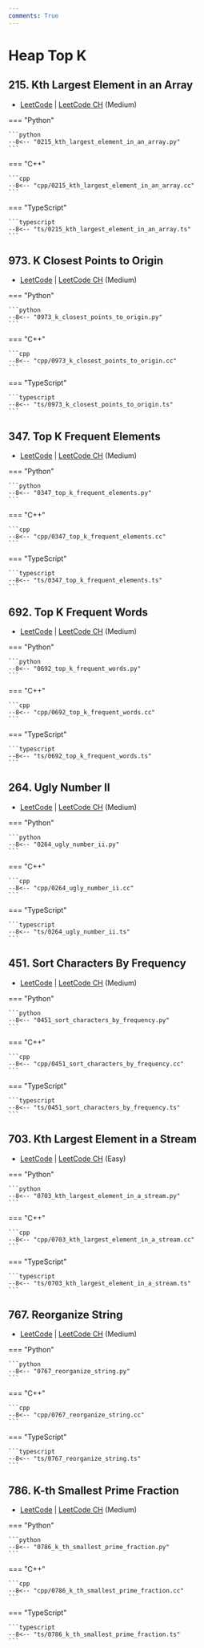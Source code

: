 ```yaml
---
comments: True
---
```


# Heap Top K

## 215. Kth Largest Element in an Array

-  [LeetCode](https://leetcode.com/problems/kth-largest-element-in-an-array/) | [LeetCode CH](https://leetcode.cn/problems/kth-largest-element-in-an-array/) (Medium)

=== "Python"

    ```python
    --8<-- "0215_kth_largest_element_in_an_array.py"
    ```

=== "C++"

    ```cpp
    --8<-- "cpp/0215_kth_largest_element_in_an_array.cc"
    ```

=== "TypeScript"

    ```typescript
    --8<-- "ts/0215_kth_largest_element_in_an_array.ts"
    ```

## 973. K Closest Points to Origin

-  [LeetCode](https://leetcode.com/problems/k-closest-points-to-origin/) | [LeetCode CH](https://leetcode.cn/problems/k-closest-points-to-origin/) (Medium)

=== "Python"

    ```python
    --8<-- "0973_k_closest_points_to_origin.py"
    ```

=== "C++"

    ```cpp
    --8<-- "cpp/0973_k_closest_points_to_origin.cc"
    ```

=== "TypeScript"

    ```typescript
    --8<-- "ts/0973_k_closest_points_to_origin.ts"
    ```

## 347. Top K Frequent Elements

-  [LeetCode](https://leetcode.com/problems/top-k-frequent-elements/) | [LeetCode CH](https://leetcode.cn/problems/top-k-frequent-elements/) (Medium)

=== "Python"

    ```python
    --8<-- "0347_top_k_frequent_elements.py"
    ```

=== "C++"

    ```cpp
    --8<-- "cpp/0347_top_k_frequent_elements.cc"
    ```

=== "TypeScript"

    ```typescript
    --8<-- "ts/0347_top_k_frequent_elements.ts"
    ```

## 692. Top K Frequent Words

-  [LeetCode](https://leetcode.com/problems/top-k-frequent-words/) | [LeetCode CH](https://leetcode.cn/problems/top-k-frequent-words/) (Medium)

=== "Python"

    ```python
    --8<-- "0692_top_k_frequent_words.py"
    ```

=== "C++"

    ```cpp
    --8<-- "cpp/0692_top_k_frequent_words.cc"
    ```

=== "TypeScript"

    ```typescript
    --8<-- "ts/0692_top_k_frequent_words.ts"
    ```

## 264. Ugly Number II

-  [LeetCode](https://leetcode.com/problems/ugly-number-ii/) | [LeetCode CH](https://leetcode.cn/problems/ugly-number-ii/) (Medium)

=== "Python"

    ```python
    --8<-- "0264_ugly_number_ii.py"
    ```

=== "C++"

    ```cpp
    --8<-- "cpp/0264_ugly_number_ii.cc"
    ```

=== "TypeScript"

    ```typescript
    --8<-- "ts/0264_ugly_number_ii.ts"
    ```

## 451. Sort Characters By Frequency

-  [LeetCode](https://leetcode.com/problems/sort-characters-by-frequency/) | [LeetCode CH](https://leetcode.cn/problems/sort-characters-by-frequency/) (Medium)

=== "Python"

    ```python
    --8<-- "0451_sort_characters_by_frequency.py"
    ```

=== "C++"

    ```cpp
    --8<-- "cpp/0451_sort_characters_by_frequency.cc"
    ```

=== "TypeScript"

    ```typescript
    --8<-- "ts/0451_sort_characters_by_frequency.ts"
    ```

## 703. Kth Largest Element in a Stream

-  [LeetCode](https://leetcode.com/problems/kth-largest-element-in-a-stream/) | [LeetCode CH](https://leetcode.cn/problems/kth-largest-element-in-a-stream/) (Easy)

=== "Python"

    ```python
    --8<-- "0703_kth_largest_element_in_a_stream.py"
    ```

=== "C++"

    ```cpp
    --8<-- "cpp/0703_kth_largest_element_in_a_stream.cc"
    ```

=== "TypeScript"

    ```typescript
    --8<-- "ts/0703_kth_largest_element_in_a_stream.ts"
    ```

## 767. Reorganize String

-  [LeetCode](https://leetcode.com/problems/reorganize-string/) | [LeetCode CH](https://leetcode.cn/problems/reorganize-string/) (Medium)

=== "Python"

    ```python
    --8<-- "0767_reorganize_string.py"
    ```

=== "C++"

    ```cpp
    --8<-- "cpp/0767_reorganize_string.cc"
    ```

=== "TypeScript"

    ```typescript
    --8<-- "ts/0767_reorganize_string.ts"
    ```

## 786. K-th Smallest Prime Fraction

-  [LeetCode](https://leetcode.com/problems/k-th-smallest-prime-fraction/) | [LeetCode CH](https://leetcode.cn/problems/k-th-smallest-prime-fraction/) (Medium)

=== "Python"

    ```python
    --8<-- "0786_k_th_smallest_prime_fraction.py"
    ```

=== "C++"

    ```cpp
    --8<-- "cpp/0786_k_th_smallest_prime_fraction.cc"
    ```

=== "TypeScript"

    ```typescript
    --8<-- "ts/0786_k_th_smallest_prime_fraction.ts"
    ```
